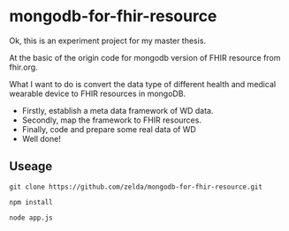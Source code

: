 # mongodb-for-fhir-resource

Ok, this is an experiment project for my master thesis.

At the basic of the origin code for mongodb version of FHIR resource from fhir.org.

What I want to do is convert the data type of different health and medical wearable device to FHIR resources in mongoDB.

- Firstly, establish a meta data framework of WD data.
- Secondly, map the framework to FHIR resources.
- Finally, code and prepare some real data of WD
- Well done!

## Useage

```
git clone https://github.com/zelda/mongodb-for-fhir-resource.git

npm install

node app.js
```
